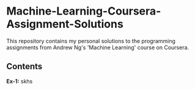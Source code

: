# Machine-Learning-Coursera-Assignment-Solutions
This repository contains my personal solutions to the programming assignments from Andrew Ng's 'Machine Learning' course on Coursera.
## Contents
**Ex-1:** skhs
